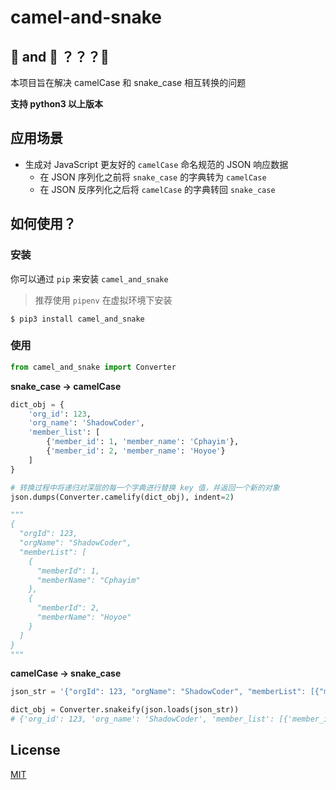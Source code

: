 # camel-and-snake

## 🐫 and 🐍 ？？？🤣

本项目旨在解决 camelCase 和 snake_case 相互转换的问题

**支持 python3 以上版本**


## 应用场景

* 生成对 JavaScript 更友好的 `camelCase` 命名规范的 JSON 响应数据
    * 在 JSON 序列化之前将 `snake_case` 的字典转为 `camelCase`
    * 在 JSON 反序列化之后将 `camelCase` 的字典转回 `snake_case`


## 如何使用？

### 安装

你可以通过 `pip` 来安装 `camel_and_snake`
> 推荐使用 `pipenv` 在虚拟环境下安装

```shell
$ pip3 install camel_and_snake
```


### 使用

```python
from camel_and_snake import Converter
```

**snake_case -> camelCase**

```python
dict_obj = {
    'org_id': 123,
    'org_name': 'ShadowCoder',
    'member_list': [
        {'member_id': 1, 'member_name': 'Cphayim'},
        {'member_id': 2, 'member_name': 'Hoyoe'}
    ]
}

# 转换过程中将递归对深层的每一个字典进行替换 key 值，并返回一个新的对象
json.dumps(Converter.camelify(dict_obj), indent=2)

"""
{
  "orgId": 123,
  "orgName": "ShadowCoder",
  "memberList": [
    {
      "memberId": 1,
      "memberName": "Cphayim"
    },
    {
      "memberId": 2,
      "memberName": "Hoyoe"
    }
  ]
}
"""
```


**camelCase -> snake_case**

```python
json_str = '{"orgId": 123, "orgName": "ShadowCoder", "memberList": [{"memberId": 1, "memberName": "Cphayim"}, {"memberId": 2, "memberName": "Hoyoe"}]}'

dict_obj = Converter.snakeify(json.loads(json_str))
# {'org_id': 123, 'org_name': 'ShadowCoder', 'member_list': [{'member_id': 1, 'member_name': 'Cphayim'}, {'member_id': 2, 'member_name': 'Hoyoe'}]}
```

## License

[MIT](https://opensource.org/licenses/MIT)
